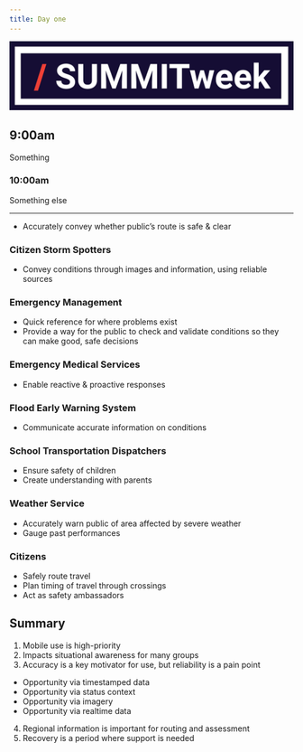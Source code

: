 ```yaml
---
title: Day one
---
```


![summitweek-logo.jpg](/assets/img/projects/SUMMITweek-Winter-2018/summitweek-logo.jpg)


## 9:00am

Something

### 10:00am

Something else


---


* Accurately convey whether public’s route is safe & clear

### Citizen Storm Spotters

* Convey conditions through images and information, using reliable sources

### Emergency Management

* Quick reference for where problems exist
* Provide a way for the public to check and validate conditions so they can make good, safe decisions

### Emergency Medical Services

* Enable reactive & proactive responses

### Flood Early Warning System

* Communicate accurate information on conditions

### School Transportation Dispatchers

* Ensure safety of children
* Create understanding with parents

### Weather Service

* Accurately warn public of area affected by severe weather
* Gauge past performances

### Citizens

* Safely route travel
* Plan timing of travel through crossings
* Act as safety ambassadors

## Summary

1. Mobile use is high-priority
2. Impacts situational awareness for many groups
3. Accuracy is a key motivator for use, but reliability is a pain point
  * Opportunity via timestamped data
  * Opportunity via status context
  * Opportunity via imagery
  * Opportunity via realtime data
4. Regional information is important for routing and assessment
5. Recovery is a period where support is needed
